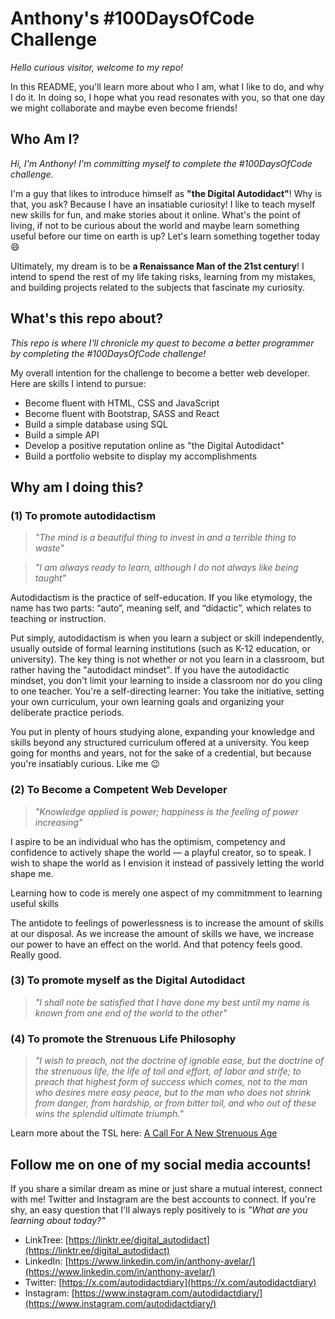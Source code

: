 # Anthony's #100DaysOfCode Challenge

*Hello curious visitor, welcome to my repo!*

In this README, you'll learn more about who I am, what I like to do, and why I do it. In doing so, I hope what you read resonates with you, so that one day we might collaborate and maybe even become friends!


## Who Am I?

*Hi, I'm Anthony! I'm committing myself to complete the #100DaysOfCode challenge.*

I'm a guy that likes to introduce himself as **"the Digital Autodidact"**! Why is that, you ask? Because I have an insatiable curiosity! I like to teach myself new skills for fun, and make stories about it online. What's the point of living, if not to be curious about the world and maybe learn something useful before our time on earth is up? Let's learn something together today 😄

Ultimately, my dream is to be **a Renaissance Man of the 21st century**! I intend to spend the rest of my life taking risks, learning from my mistakes, and building projects related to the subjects that fascinate my curiosity.







## What's this repo about?

*This repo is where I'll chronicle my quest to become a better programmer by completing the #100DaysOfCode challenge!*

My overall intention for the challenge to become a better web developer. Here are skills I intend to pursue:
- Become fluent with HTML, CSS and JavaScript
- Become fluent with Bootstrap, SASS and React
- Build a simple database using SQL
- Build a simple API
- Develop a positive reputation online as "the Digital Autodidact"
- Build a portfolio website to display my accomplishments



## Why am I doing this?

### (1) To promote autodidactism

> *"The mind is a beautiful thing to invest in and a terrible thing to waste"*

> *"I am always ready to learn, although I do not always like being taught"*

Autodidactism is the practice of self-education. If you like etymology, the name has two parts: “auto”, meaning self, and “didactic”, which relates to teaching or instruction.

Put simply, autodidactism is when you learn a subject or skill independently, usually outside of formal learning institutions (such as K-12 education, or university). The key thing is not whether or not you learn in a classroom, but rather having the "autodidact mindset". If you have the autodidactic mindset, you don't limit your learning to inside a classroom nor do you cling to one teacher. You're a self-directing learner: You take the initiative, setting your own curriculum, your own learning goals and organizing your deliberate practice periods. 

You put in plenty of hours studying alone, expanding your knowledge and skills beyond any structured curriculum offered at a university. You keep going for months and years, not for the sake of a credential, but because you're insatiably curious. Like me 😉


### (2) To Become a Competent Web Developer

> *"Knowledge applied is power; happiness is the feeling of power increasing"*

I aspire to be an individual who has the optimism, competency and confidence to actively shape the world — a playful creator, so to speak. I wish to shape the world as I envision it instead of passively letting the world shape me.

Learning how to code is merely one aspect of my commitmment to learning useful skills

The antidote to feelings of powerlessness is to increase the amount of skills at our disposal. As we increase the amount of skills we have, we increase our power to have an effect on the world. And that potency feels good. Really good.


### (3) To promote myself as the Digital Autodidact

> *"I shall note be satisfied that I have done my best until my name is known from one end of the world to the other"*


### (4) To promote the Strenuous Life Philosophy

> *"I wish to preach, not the doctrine of ignoble ease, but the doctrine of the strenuous life, the life of toil and effort, of labor and strife; to preach that highest form of success which comes, not to the man who desires mere easy peace, but to the man who does not shrink from danger, from hardship, or from bitter toil, and who out of these wins the splendid ultimate triumph."*



Learn more about the TSL here:
[A Call For A New Strenuous Age](https://www.artofmanliness.com/character/manly-lessons/call-new-strenuous-age/)


## Follow me on one of my social media accounts!
If you share a similar dream as mine or just share a mutual interest, connect with me! Twitter and Instagram are the best accounts to connect. If you're shy, an easy question that I'll always reply positively to is *"What are you learning about today?"*

- LinkTree: [https://linktr.ee/digital_autodidact](https://linktr.ee/digital_autodidact)
- LinkedIn: [https://www.linkedin.com/in/anthony-avelar/](https://www.linkedin.com/in/anthony-avelar/)
- Twitter: [https://x.com/autodidactdiary](https://x.com/autodidactdiary)
- Instagram: [https://www.instagram.com/autodidactdiary/](https://www.instagram.com/autodidactdiary/)